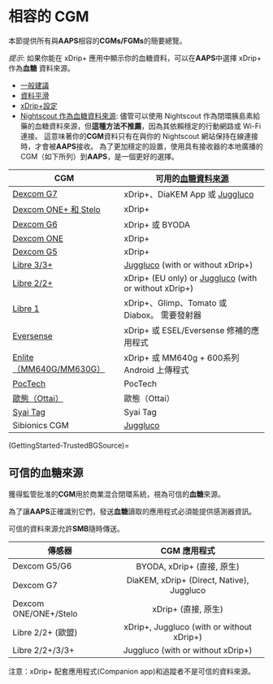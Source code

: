 # 相容的 CGM

本節提供所有與**AAPS**相容的**CGMs/FGMs**的簡要總覽。

*提示*: 如果你能在 xDrip+ 應用中顯示你的血糖資料，可以在**AAPS**中選擇 xDrip+ 作為**血糖** 資料來源。

* [一般建議](../CompatibleCgms/GeneralCGMRecommendation.md)
* [資料平滑](../CompatibleCgms/SmoothingBloodGlucoseData.md)
* [xDrip+設定](../CompatibleCgms/xDrip.md)
* [Nightscout 作為血糖資料來源](../CompatibleCgms/CgmNightscoutUpload.md): 儘管可以使用 Nightscout 作為閉環胰島素給藥的血糖資料來源，但**這種方法不推薦**，因為其依賴穩定的行動網路或 Wi-Fi 連接。 這意味著你的**CGM**資料只有在與你的 Nightscout 網站保持在線連接時，才會被**AAPS**接收。 為了更加穩定的設置，使用具有接收器的本地廣播的 CGM（如下所列）到**AAPS**，是一個更好的選擇。

| CGM                                                  | 可用的[血糖資料來源](../SettingUpAaps/ConfigBuilder.md#bg-source)                                                     |
| ---------------------------------------------------- | ------------------------------------------------------------------------------------------------------------ |
| [Dexcom G7](../CompatibleCgms/DexcomG7.md)           | xDrip+、DiaKEM App 或 [Juggluco](https://www.juggluco.nl/Jugglucohelp/introhelp.html)                          |
| [Dexcom ONE+ 和 Stelo](../CompatibleCgms/DexcomG7.md) | xDrip+                                                                                                       |
| [Dexcom G6](../CompatibleCgms/DexcomG6.md)           | xDrip+ 或 BYODA                                                                                               |
| [Dexcom ONE](../CompatibleCgms/DexcomG6.md)          | xDrip+                                                                                                       |
| [Dexcom G5](../CompatibleCgms/DexcomG5.md)           | xDrip+                                                                                                       |
| [Libre 3/3+](../CompatibleCgms/Libre3.md)            | [Juggluco](https://www.juggluco.nl/Juggluco/libre3/) (with or without xDrip+)                                |
| [Libre 2/2+](../CompatibleCgms/Libre2.md)            | xDrip+ (EU only) or [Juggluco](https://www.juggluco.nl/Jugglucohelp/introhelp.html) (with or without xDrip+) |
| [Libre 1](../CompatibleCgms/Libre1.md)               | xDrip+、Glimp、Tomato 或 Diabox。 需要發射器                                                                          |
| [Eversense](../CompatibleCgms/Eversense.md)          | xDrip+ 或 ESEL/Eversense 修補的應用程式                                                                              |
| [Enlite（MM640G/MM630G）](../CompatibleCgms/MM640g.md) | xDrip+ 或 MM640g + 600系列 Android 上傳程式                                                                         |
| [PocTech](../CompatibleCgms/PocTech.md)              | PocTech                                                                                                      |
| [歐態（Ottai）](../CompatibleCgms/OttaiM8.md)            | 歐態（Ottai）                                                                                                    |
| [Syai Tag](../CompatibleCgms/SyaiTagX1.md)           | Syai Tag                                                                                                     |
| Sibionics CGM                                        | [Juggluco](https://www.juggluco.nl/Jugglucohelp/introhelp.html)                                              |

(GettingStarted-TrustedBGSource)=

## 可信的血糖來源

獲得監管批准的**CGM**用於商業混合閉環系統，視為可信的**血糖**來源。

為了讓**AAPS**正確識別它們，發送**血糖**讀取的應用程式必須能提供感測器資訊。

可信的資料來源允許**SMB**隨時傳送。

| 傳感器                   |                 CGM 應用程式                  |
| --------------------- |:-----------------------------------------:|
| Dexcom G5/G6          |          BYODA, xDrip+ (直接, 原生)           |
| Dexcom G7             | DiaKEM, xDrip+ (Direct, Native), Juggluco |
| Dexcom ONE/ONE+/Stelo |              xDrip+ (直接, 原生)              |
| Libre 2/2+ (歐盟)       | xDrip+, Juggluco (with or without xDrip+) |
| Libre 2/2+/3/3+       |     Juggluco (with or without xDrip+)     |

注意：xDrip+ 配套應用程式(Companion app)和追蹤者不是可信的資料來源。
